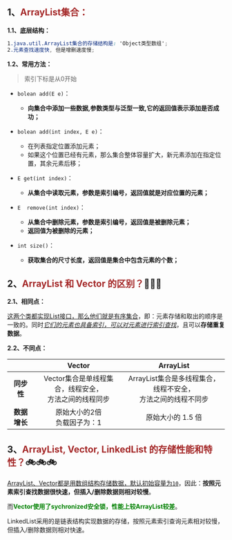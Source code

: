 ### <!--自JDK1.2以后, Vector<E>集合就被ArrayList<E>集合所替代-->

## 1、<span style="color:brown">ArrayList<E>集合：</span>

**1.1、底层结构：**

```scss
1.java.util.ArrayList集合的存储结构是: 'Object类型数组';
2.元素查找速度快, 但是增删速度慢;
```

**1.2、常用方法：**

> 索引下标是从0开始

- `bolean add(E e)`：
  - **向集合中添加一些数据,参数类型与泛型一致,它的返回值表示添加是否成功；**
  
- `bolean add(int index, E e)`：
  - 在列表指定位置添加元素；
  - 如果这个位置已经有元素，那么集合整体容量扩大，新元素添加在指定位置，其余元素后移；
  
- `E get(int index)`：
  - **从集合中读取元素，参数是索引编号，返回值就是对应位置的元素；**
  
- `E  remove(int index)`：
  - **从集合中删除元素，参数是索引编号，返回值是被删除元素；**
  - **返回值为被删除的元素；**
  
- `int size()`：
  - **获取集合的尺寸长度，返回值是集合中包含元素的个数；**
  



## 2、<span style="color:brown">ArrayList 和 Vector 的区别？</span>🤤🤤🤤

**2.1、相同点：**

​	<u>这两个类都实现List接口，那么他们就是有序集合</u>，即：元素存储和取出的顺序是一致的。同时<u>*它们的元素也具备索引，可以对元素进行索引查找*</u>，且可以**存储重复数据**。

**2.2、不同点：**

|              |                         Vector<E>                         |                         ArrayList<E>                         |
| :----------: | :-------------------------------------------------------: | :----------------------------------------------------------: |
|  **同步性**  | Vector集合是单线程集合，线程安全，<br/>方法之间的线程同步 | ArrayList集合是多线程集合，线程不安全，<br/>方法之间的线程不同步 |
| **数据增长** |              原始大小的2倍<br>负载因子为：1               |                      原始大小的 1.5 倍                       |



## 3、<span style="color:brown">ArrayList, Vector, LinkedList 的存储性能和特性？</span>🚲🚲🚲

<u>ArrayList、Vector都是用数组结构存储数据，默认初始容量为`10`</u>，因此：**按照元素索引查找数据很快速，但插入/删除数据则相对较慢**。

而<span style="color:green">**Vector使用了sychronized安全锁，性能上较ArrayList较差**</span>。

LinkedList采用的是链表结构实现数据的存储，按照元素索引查询元素相对较慢，但插入/删除数据则相对快速。
